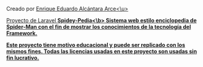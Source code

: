 Creado por <u>Enrique Eduardo Alcántara Arce<\u>

Proyecto de Laravel <b>Spidey-Pedia<\b>
Sistema web estilo enciclopedia de Spider-Man con el fin de mostrar los conocimientos de la tecnología del Framework.


Este proyecto tiene motivo educacional y puede ser replicado con los mismos fines. Todas las licencias usadas en este proyecto son usadas sin fin lucrativo.